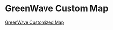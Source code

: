 # GreenWave Custom Map

<a href="https://dbissonn.github.io/gis-portfolio/BTHmap](https://github.com/dbissonn/Bissonnette-Portfolio/blob/bb1441b0325a89c570d419d3400a21faeefe71b0/greenwavemap.json">GreenWave Customized Map</a>


